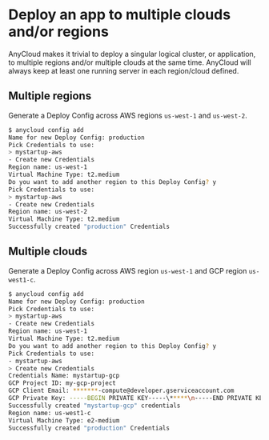 # Deploy an app to multiple clouds and/or regions

AnyCloud makes it trivial to deploy a singular logical cluster, or application, to multiple regions and/or multiple clouds at the same time. AnyCloud will always keep at least one running server in each region/cloud defined.

## Multiple regions

Generate a Deploy Config across AWS regions `us-west-1` and `us-west-2`.

```bash
$ anycloud config add
Name for new Deploy Config: production
Pick Credentials to use:
> mystartup-aws
- Create new Credentials
Region name: us-west-1
Virtual Machine Type: t2.medium
Do you want to add another region to this Deploy Config? y
Pick Credentials to use:
> mystartup-aws
- Create new Credentials
Region name: us-west-2
Virtual Machine Type: t2.medium
Successfully created "production" Credentials
```

## Multiple clouds

Generate a Deploy Config across AWS region `us-west-1` and GCP region `us-west1-c`.

```bash
$ anycloud config add
Name for new Deploy Config: production
Pick Credentials to use:
> mystartup-aws
- Create new Credentials
Region name: us-west-1
Virtual Machine Type: t2.medium
Do you want to add another region to this Deploy Config? y
Pick Credentials to use:
- mystartup-aws
> Create new Credentials
Credentials Name: mystartup-gcp
GCP Project ID: my-gcp-project
GCP Client Email: *******-compute@developer.gserviceaccount.com
GCP Private Key: -----BEGIN PRIVATE KEY-----\*****\n-----END PRIVATE KEY-----\n
Successfully created "mystartup-gcp" credentials
Region name: us-west1-c
Virtual Machine Type: e2-medium
Successfully created "production" Credentials
```